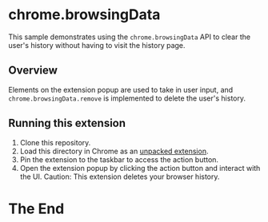 # chrome.browsingData

This sample demonstrates using the `chrome.browsingData` API to clear the user's history without having to visit the history page.

## Overview

Elements on the extension popup are used to take in user input, and `chrome.browsingData.remove` is implemented to delete the user's history.

## Running this extension

1. Clone this repository.
2. Load this directory in Chrome as an [unpacked extension](https://developer.chrome.com/docs/extensions/mv3/getstarted/development-basics/#load-unpacked).
3. Pin the extension to the taskbar to access the action button.
4. Open the extension popup by clicking the action button and interact with the UI. Caution: This extension deletes your browser history.

# The End
